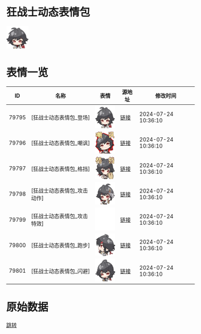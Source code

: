 # 狂战士动态表情包

<img src="./cover.png" height="60" alt="cover" />

# 表情一览

|ID|名称|表情|源地址|修改时间|
|----|----|----|----|----|
|79795|[狂战士动态表情包_登场]|<img src="./pic/079795_%5B狂战士动态表情包_登场%5D.gif" height="60" alt="登场"/>|[链接](https://i0.hdslb.com/bfs/emote/09e9e718cb261079dbdf94cbcfa2cf5cc2d80a20.gif)|2024-07-24 10:36:10|
|79796|[狂战士动态表情包_嘲讽]|<img src="./pic/079796_%5B狂战士动态表情包_嘲讽%5D.gif" height="60" alt="嘲讽"/>|[链接](https://i0.hdslb.com/bfs/emote/bc50a97e81047d15c1e17f356a328f9df6be2b62.gif)|2024-07-24 10:36:10|
|79797|[狂战士动态表情包_格挡]|<img src="./pic/079797_%5B狂战士动态表情包_格挡%5D.gif" height="60" alt="格挡"/>|[链接](https://i0.hdslb.com/bfs/emote/a50d4bae1535bc8cf5fdd3bf980b277f3dc3cbad.gif)|2024-07-24 10:36:10|
|79798|[狂战士动态表情包_攻击动作]|<img src="./pic/079798_%5B狂战士动态表情包_攻击动作%5D.gif" height="60" alt="攻击动作"/>|[链接](https://i0.hdslb.com/bfs/emote/cf4b7f39e8b2490c2405190c2eccbf97ef797348.gif)|2024-07-24 10:36:10|
|79799|[狂战士动态表情包_攻击特效]|<img src="./pic/079799_%5B狂战士动态表情包_攻击特效%5D.gif" height="60" alt="攻击特效"/>|[链接](https://i0.hdslb.com/bfs/emote/c27f6738add6e3a907adfbf6b8689b8ab783f226.gif)|2024-07-24 10:36:10|
|79800|[狂战士动态表情包_跑步]|<img src="./pic/079800_%5B狂战士动态表情包_跑步%5D.gif" height="60" alt="跑步"/>|[链接](https://i0.hdslb.com/bfs/emote/9062c66974d36ccfd00c9114d65c3aae89a5fb87.gif)|2024-07-24 10:36:10|
|79801|[狂战士动态表情包_闪避]|<img src="./pic/079801_%5B狂战士动态表情包_闪避%5D.gif" height="60" alt="闪避"/>|[链接](https://i0.hdslb.com/bfs/emote/817903ca6ca99cf7b845e2cb70cefbf24347da87.gif)|2024-07-24 10:36:10|

# 原始数据

[跳转](./raw.json)

